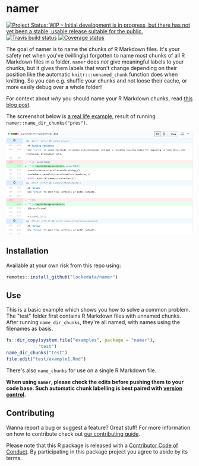 # namer

[![Project Status: WIP – Initial development is in progress, but there has not yet been a stable, usable release suitable for the public.](http://www.repostatus.org/badges/latest/wip.svg)](http://www.repostatus.org/#wip) [![Travis build status](https://travis-ci.org/lockedata/namer.svg?branch=master)](https://travis-ci.org/lockedata/namer) [![Coverage status](https://coveralls.io/repos/github/lockedata/namer/badge.svg)](https://coveralls.io/r/lockedata/namer?branch=master)


The goal of namer is to name the chunks of R Markdown files. It's your safety net when you've (willingly) forgotten to name most chunks of all R Markdown files in a folder. `namer` does *not* give meaningful labels to your chunks, but it gives them labels that won't change depending on their position like the automatic `knitr:::unnamed_chunk` function does when knitting. So you can e.g. shuffle your chunks and not loose their cache, or more easily debug over a whole folder!

For context about _why_ you should name your R Markdown chunks, read [this blog post](https://masalmon.eu/2017/08/08/chunkpets/).

The screenshot below is [a real life example](https://github.com/lockedata/pres-datascience/pull/1), result of running `namer::name_dir_chunks("pres")`.

[![Example of use](README_files/screenshot.png)](https://github.com/lockedata/pres-datascience/pull/1/files)

## Installation

Available at your own risk from this repo using:

``` r
remotes::install_github("lockedata/namer")
```

## Use

This is a basic example which shows you how to solve a common problem. The "test" folder first contains R Markdown files with unnamed chunks. After running `name_dir_chunks`, they're all named, with names using the filenames as basis.

``` r
fs::dir_copy(system.file("examples", package = "namer"),
            "test")
name_dir_chunks("test")
file.edit("test/example1.Rmd")
```

There's also `name_chunks` for use on a single R Markdown file.

**When using `namer`, please check the edits before pushing them to your code base. Such automatic chunk labelling is best paired with [version control](http://happygitwithr.com/).**

## Contributing

Wanna report a bug or suggest a feature? Great stuff! For more information on how to contribute check out [our contributing guide](.github/CONTRIBUTING.md). 

 Please note that this R package is released with a [Contributor Code of Conduct](CODE_OF_CONDUCT.md). By participating in this package project you agree to abide by its terms.
